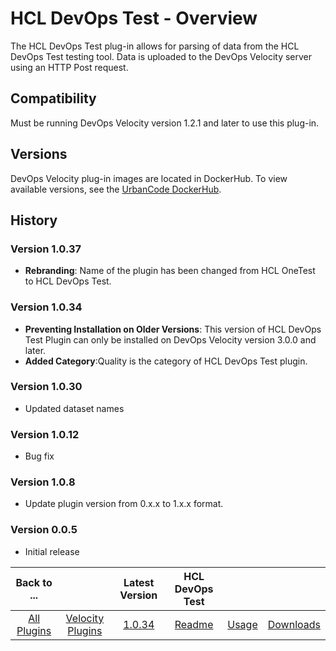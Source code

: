 
# HCL DevOps Test - Overview

The HCL DevOps Test plug-in allows for parsing of data from the HCL DevOps Test testing tool. Data is uploaded to the DevOps Velocity server using an HTTP Post request.

## Compatibility

Must be running DevOps Velocity version 1.2.1 and later to use this plug-in.

## Versions

DevOps Velocity plug-in images are located in DockerHub. To view available versions, see the [UrbanCode DockerHub](https://hub.docker.com/r/urbancode/ucv-ext-onetest/tags).

## History

### Version 1.0.37

* **Rebranding**: Name of the plugin has been changed from HCL OneTest to HCL DevOps Test.

### Version 1.0.34

* **Preventing Installation on Older Versions**: This version of HCL DevOps Test Plugin can only be installed on DevOps Velocity version 3.0.0 and later.
* **Added Category**:Quality is the category of HCL DevOps Test plugin.

### Version 1.0.30

* Updated dataset names

### Version 1.0.12

* Bug fix

### Version 1.0.8

* Update plugin version from 0.x.x to 1.x.x format.


### Version 0.0.5

* Initial release



|Back to ...||Latest Version|HCL DevOps Test |||
| :---: | :---: | :---: | :---: | :---: | :---: |
|[All Plugins](../../index.md)|[Velocity Plugins](../README.md)|[1.0.34](https://raw.githubusercontent.com/UrbanCode/IBM-UCV-PLUGINS/main/files/ucv-ext-onetest/ucv-ext-onetest-1.0.34.tar.7z.001)|[Readme](README.md)|[Usage](usage.md)|[Downloads](downloads.md)|
